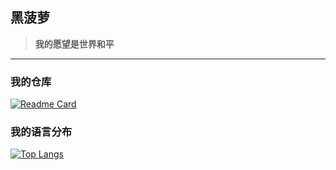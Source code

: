 ## 黑菠萝

> **我的愿望是世界和平**
---
### 我的仓库

[![Readme Card](https://github-readme-stats.vercel.app/api/pin/?username=heiboluo&repo=Reproduction-series)](https://github.com/heiboluo/Reproduction-series)

### 我的语言分布

[![Top Langs](https://github-readme-stats.vercel.app/api/top-langs/?username=heiboluo)](https://gitHub.com/heiboluo)
